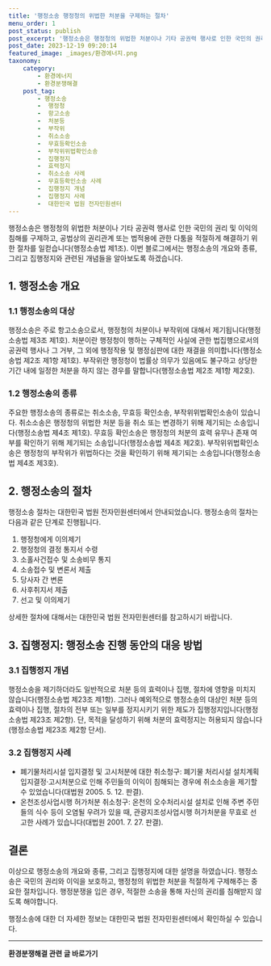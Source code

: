 ```yaml
---
title: '행정소송 행정청의 위법한 처분을 구제하는 절차'
menu_order: 1
post_status: publish
post_excerpt: '행정소송은 행정청의 위법한 처분이나 기타 공권력 행사로 인한 국민의 권리 및 이익의 침해를 구제하고, 공법상의 권리관계 또는 법적용에 관한 다툼을 적절하게 해결하기 위한 절차를 일컫습니다 행정소송법 제1조 . 이번 블로그에서는 행정소송의 개요와 종류, 그리고 집행정지와 관련된 개념들을 알아보도록 하겠습니다.'
post_date: 2023-12-19 09:20:14
featured_image: _images/환경에너지.png
taxonomy:
    category:
        - 환경에너지
        - 환경분쟁해결
    post_tag:
        - 행정소송
        -  행정청
        -  항고소송
        -  처분등
        -  부작위
        -  취소소송
        -  무효등확인소송
        -  부작위위법확인소송
        -  집행정지
        -  효력정지
        -  취소소송 사례
        -  무효등확인소송 사례
        -  집행정지 개념
        -  집행정지 사례
        -  대한민국 법원 전자민원센터
---
```



행정소송은 행정청의 위법한 처분이나 기타 공권력 행사로 인한 국민의 권리 및 이익의 침해를 구제하고, 공법상의 권리관계 또는 법적용에 관한 다툼을 적절하게 해결하기 위한 절차를 일컫습니다(행정소송법 제1조). 이번 블로그에서는 행정소송의 개요와 종류, 그리고 집행정지와 관련된 개념들을 알아보도록 하겠습니다.

## 1. 행정소송 개요

### 1.1 행정소송의 대상

행정소송은 주로 항고소송으로서, 행정청의 처분이나 부작위에 대해서 제기됩니다(행정소송법 제3조 제1호). 처분이란 행정청이 행하는 구체적인 사실에 관한 법집행으로서의 공권력 행사나 그 거부, 그 외에 행정작용 및 행정심판에 대한 재결을 의미합니다(행정소송법 제2조 제1항 제1호). 부작위란 행정청이 법률상 의무가 있음에도 불구하고 상당한 기간 내에 일정한 처분을 하지 않는 경우를 말합니다(행정소송법 제2조 제1항 제2호).

### 1.2 행정소송의 종류

주요한 행정소송의 종류로는 취소소송, 무효등 확인소송, 부작위위법확인소송이 있습니다. 취소소송은 행정청의 위법한 처분 등을 취소 또는 변경하기 위해 제기되는 소송입니다(행정소송법 제4조 제1호). 무효등 확인소송은 행정청의 처분의 효력 유무나 존재 여부를 확인하기 위해 제기되는 소송입니다(행정소송법 제4조 제2호). 부작위위법확인소송은 행정청의 부작위가 위법하다는 것을 확인하기 위해 제기되는 소송입니다(행정소송법 제4조 제3호).

## 2. 행정소송의 절차

행정소송 절차는 대한민국 법원 전자민원센터에서 안내되었습니다. 행정소송의 절차는 다음과 같은 단계로 진행됩니다.

1. 행정청에게 이의제기
2. 행정청의 결정 통지서 수령
3. 소홀사건접수 및 소송비무 통지
4. 소송접수 및 변론서 제출
5. 당사자 간 변론
6. 사후취지서 제출
7. 선고 및 이의제기

상세한 절차에 대해서는 대한민국 법원 전자민원센터를 참고하시기 바랍니다.

## 3. 집행정지: 행정소송 진행 동안의 대응 방법

### 3.1 집행정지 개념

행정소송을 제기하더라도 일반적으로 처분 등의 효력이나 집행, 절차에 영향을 미치지 않습니다(행정소송법 제23조 제1항). 그러나 예외적으로 행정소송의 대상인 처분 등의 효력이나 집행, 절차의 전부 또는 일부를 정지시키기 위한 제도가 집행정지입니다(행정소송법 제23조 제2항). 단, 목적을 달성하기 위해 처분의 효력정지는 허용되지 않습니다(행정소송법 제23조 제2항 단서).

### 3.2 집행정지 사례

- 폐기물처리시설 입지결정 및 고시처분에 대한 취소청구: 폐기물 처리시설 설치계획 입지결정·고시처분으로 인해 주민들의 이익이 침해되는 경우에 취소소송을 제기할 수 있었습니다(대법원 2005. 5. 12. 판결).
- 온천조성사업시행 허가처분 취소청구: 온천의 오수처리시설 설치로 인해 주변 주민들의 식수 등이 오염될 우려가 있을 때, 관광지조성사업시행 허가처분을 무효로 선고한 사례가 있습니다(대법원 2001. 7. 27. 판결).

## 결론

이상으로 행정소송의 개요와 종류, 그리고 집행정지에 대한 설명을 하였습니다. 행정소송은 국민의 권리와 이익을 보호하고, 행정청의 위법한 처분을 적절하게 구제해주는 중요한 절차입니다. 행정분쟁을 입은 경우, 적절한 소송을 통해 자신의 권리를 침해받지 않도록 해야합니다.

행정소송에 대한 더 자세한 정보는 대한민국 법원 전자민원센터에서 확인하실 수 있습니다.


<!-- wp:separator -->
<hr class="wp-block-separator has-alpha-channel-opacity"/>
<!-- /wp:separator -->

<!-- wp:group {"backgroundColor":"base","layout":{"type":"constrained"}} -->
<div class="wp-block-group has-base-background-color has-background"><!-- wp:paragraph {"align":"center","fontSize":"medium"} -->
<p class="has-text-align-center has-large-font-size"><strong>환경분쟁해결 관련 글 바로가기</strong></p>
<!-- /wp:paragraph -->


<!-- wp:latest-posts
{"categories":[{"id":35428,"count":19,"description":"","link":"https://uknowlaw.com/category/%ed%99%98%ea%b2%bd%eb%b6%84%ec%9f%81%ed%95%b4%ea%b2%b0/","name":"환경분쟁해결","slug":"환경분쟁해결","taxonomy":"category","parent":0,"meta":[],"_links":{"self":[{"href":"https://uknowlaw.com/wp-json/wp/v2/categories/35428"}],"collection":[{"href":"https://uknowlaw.com/wp-json/wp/v2/categories"}],"about":[{"href":"https://uknowlaw.com/wp-json/wp/v2/taxonomies/category"}],"wp:post_type":[{"href":"https://uknowlaw.com/wp-json/wp/v2/posts?categories=35428"}],"curies":[{"name":"wp","href":"https://api.w.org/{rel}","templated":true}]}}],"postsToShow":100,"excerptLength":28,"postLayout":"grid","columns":2,"featuredImageAlign":"left","featuredImageSizeSlug":"large","fontSize":"small"} /--></div>
<!-- /wp:group -->